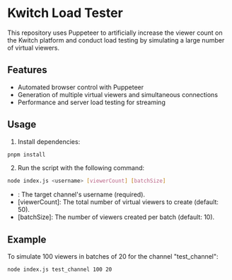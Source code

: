 # Kwitch Load Tester

This repository uses Puppeteer to artificially increase the viewer count on the Kwitch platform and conduct load testing by simulating a large number of virtual viewers.

## Features

- Automated browser control with Puppeteer
- Generation of multiple virtual viewers and simultaneous connections
- Performance and server load testing for streaming

## Usage

1. Install dependencies:

```sh
pnpm install
```

2. Run the script with the following command:

```sh
node index.js <username> [viewerCount] [batchSize]
```
- <username>: The target channel's username (required).
- [viewerCount]: The total number of virtual viewers to create (default: 50).
- [batchSize]: The number of viewers created per batch (default: 10).

## Example
To simulate 100 viewers in batches of 20 for the channel "test_channel":

```sh
node index.js test_channel 100 20
```

